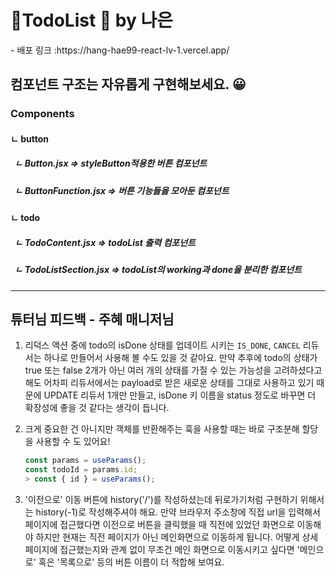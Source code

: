 <h1> 💪TodoList 💪 by 나은</h1>
  - 배포 링크 :https://hang-hae99-react-lv-1.vercel.app/

<h2> 컴포넌트 구조는 자유롭게 구현해보세요. 😀 </h2>
<h3> Components </h3>
   <h4>ㄴ button </h4>
     <h5> &nbsp; ㄴ Button.jsx => styleButton적용한 버튼 컴포넌트 </h5>
      <h5>  &nbsp; ㄴ ButtonFunction.jsx => 버튼 기능들을 모아둔 컴포넌트 </h5>
    <h4>  ㄴ todo </h4>
     <h5>    &nbsp; ㄴ TodoContent.jsx => todoList 출력 컴포넌트  </h5>
      <h5>  &nbsp; ㄴ TodoListSection.jsx => todoList의 working과 done을 분리한 컴포넌트  </h5>
  
---
## 튜터님 피드백 - 주혜 매니저님
1. 리덕스 액션 중에 todo의 isDone 상태를 업데이트 시키는 `IS_DONE`, `CANCEL` 리듀서는 하나로 만들어서 사용해 볼 수도 있을 것 같아요. 만약 추후에 todo의 상태가 true 또는 false 2개가 아닌 여러 개의 상태를 가질 수 있는 가능성을 고려하셨다고 해도 어차피 리듀서에서는 payload로 받은 새로운 상태를 그대로 사용하고 있기 때문에 UPDATE 리듀서 1개만 만들고, isDone 키 이름을 status 정도로 바꾸면 더 확장성에 좋을 것 같다는 생각이 듭니다.

2. 크게 중요한 건 아니지만 객체를 반환해주는 훅을 사용할 때는 바로 구조분해 할당을 사용할 수 도 있어요!
   ```javascript
   const params = useParams();
   const todoId = params.id;
   > const { id } = useParams();

3. '이전으로' 이동 버튼에 history('/')를 작성하셨는데 뒤로가기처럼 구현하기 위해서는 history(-1)로 작성해주셔야 해요. 만약 브라우저 주소창에 직접 url을 입력해서 페이지에 접근했다면 이전으로 버튼을 클릭했을 때 직전에 있었던 화면으로 이동해야 하지만 현재는 직전 페이지가 아닌 메인화면으로 이동하게 됩니다. 어떻게 상세 페이지에 접근했는지와 관계 없이 무조건 메인 화면으로 이동시키고 싶다면 '메인으로' 혹은 '목록으로' 등의 버튼 이름이 더 적합해 보여요.</P>
